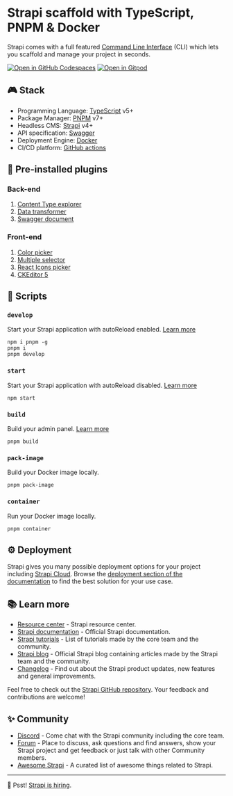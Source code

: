 # Strapi scaffold with TypeScript, PNPM & Docker

Strapi comes with a full featured [Command Line Interface][1] (CLI) which lets you scaffold and manage your project in seconds.

[![Open in GitHub Codespaces](https://github.com/codespaces/badge.svg)][2]
[![Open in Gitpod](https://gitpod.io/button/open-in-gitpod.svg)][3]

## 🎮 Stack

- Programming Language: [TypeScript][4] v5+
- Package Manager: [PNPM][5] v7+
- Headless CMS: [Strapi][6] v4+
- API specification: [Swagger][7]
- Deployment Engine: [Docker][8]
- CI/CD platform: [GitHub actions][9]

## 🔌 Pre-installed plugins

### Back-end

1.  [Content Type explorer][10]
2.  [Data transformer][11]
3.  [Swagger document][12]

### Front-end

1.  [Color picker][13]
2.  [Multiple selector][14]
3.  [React Icons picker][15]
4.  [CKEditor 5][16]

## 🚀 Scripts

### `develop`

Start your Strapi application with autoReload enabled. [Learn more][17]

```shell
npm i pnpm -g
pnpm i
pnpm develop
```

### `start`

Start your Strapi application with autoReload disabled. [Learn more][18]

```shell
npm start
```

### `build`

Build your admin panel. [Learn more][19]

```shell
pnpm build
```

### `pack-image`

Build your Docker image locally.

```shell
pnpm pack-image
```

### `container`

Run your Docker image locally.

```shell
pnpm container
```

## ⚙️ Deployment

Strapi gives you many possible deployment options for your project including [Strapi Cloud][20]. Browse the [deployment section of the documentation][21] to find the best solution for your use case.

## 📚 Learn more

- [Resource center][22] - Strapi resource center.
- [Strapi documentation][23] - Official Strapi documentation.
- [Strapi tutorials][24] - List of tutorials made by the core team and the community.
- [Strapi blog][25] - Official Strapi blog containing articles made by the Strapi team and the community.
- [Changelog][26] - Find out about the Strapi product updates, new features and general improvements.

Feel free to check out the [Strapi GitHub repository][27]. Your feedback and contributions are welcome!

## ✨ Community

- [Discord][28] - Come chat with the Strapi community including the core team.
- [Forum][29] - Place to discuss, ask questions and find answers, show your Strapi project and get feedback or just talk with other Community members.
- [Awesome Strapi][30] - A curated list of awesome things related to Strapi.

---

🤫 Psst! [Strapi is hiring][31].

[1]: https://docs.strapi.io/dev-docs/cli
[2]: https://codespaces.new/idea2app/Strapi-PNPM-Docker-ts
[3]: https://gitpod.io/?autostart=true#https://github.com/idea2app/Strapi-PNPM-Docker-ts
[4]: https://www.typescriptlang.org/
[5]: https://pnpm.io/
[6]: https://strapi.io/
[7]: https://swagger.io/
[8]: https://www.docker.com/
[9]: https://github.com/features/actions
[10]: https://github.com/shahriarkh/strapi-content-type-explorer
[11]: https://github.com/ComfortablyCoding/strapi-plugin-transformer
[12]: https://github.com/strapi/strapi/tree/develop/packages/plugins/documentation
[13]: https://github.com/strapi/strapi/tree/develop/packages/plugins/color-picker
[14]: https://github.com/Zaydme/strapi-plugin-multi-select
[15]: https://github.com/DanielPantle/strapi-plugin-react-icons
[16]: https://github.com/ckeditor/strapi-plugin-ckeditor
[17]: https://docs.strapi.io/dev-docs/cli#strapi-develop
[18]: https://docs.strapi.io/dev-docs/cli#strapi-start
[19]: https://docs.strapi.io/dev-docs/cli#strapi-build
[20]: https://cloud.strapi.io/
[21]: https://docs.strapi.io/dev-docs/deployment
[22]: https://strapi.io/resource-center
[23]: https://docs.strapi.io/
[24]: https://strapi.io/tutorials
[25]: https://strapi.io/blog
[26]: https://strapi.io/changelog
[27]: https://github.com/strapi/strapi
[28]: https://discord.strapi.io/
[29]: https://forum.strapi.io/
[30]: https://github.com/strapi/awesome-strapi
[31]: https://strapi.io/careers
